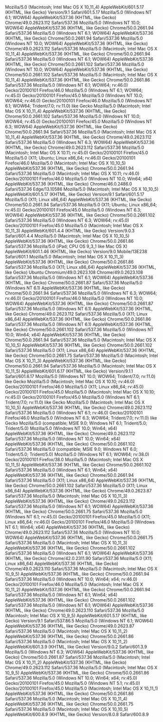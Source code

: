 Mozilla/5.0 (Macintosh; Intel Mac OS X 10_11_4) AppleWebKit/601.5.17 (KHTML, like Gecko) Version/9.1 Safari/601.5.17
Mozilla/5.0 (Windows NT 6.1; WOW64) AppleWebKit/537.36 (KHTML, like Gecko) Chrome/49.0.2623.112 Safari/537.36
Mozilla/5.0 (Windows NT 10.0; WOW64) AppleWebKit/537.36 (KHTML, like Gecko) Chrome/50.0.2661.94 Safari/537.36
Mozilla/5.0 (Windows NT 6.1; WOW64) AppleWebKit/537.36 (KHTML, like Gecko) Chrome/50.0.2661.94 Safari/537.36
Mozilla/5.0 (Windows NT 10.0; WOW64) AppleWebKit/537.36 (KHTML, like Gecko) Chrome/49.0.2623.112 Safari/537.36
Mozilla/5.0 (Macintosh; Intel Mac OS X 10_11_4) AppleWebKit/537.36 (KHTML, like Gecko) Chrome/50.0.2661.94 Safari/537.36
Mozilla/5.0 (Windows NT 6.1; WOW64) AppleWebKit/537.36 (KHTML, like Gecko) Chrome/50.0.2661.102 Safari/537.36
Mozilla/5.0 (Windows NT 10.0; WOW64) AppleWebKit/537.36 (KHTML, like Gecko) Chrome/50.0.2661.102 Safari/537.36
Mozilla/5.0 (Macintosh; Intel Mac OS X 10_11_4) AppleWebKit/537.36 (KHTML, like Gecko) Chrome/50.0.2661.86 Safari/537.36
Mozilla/5.0 (Windows NT 6.1; WOW64; rv:46.0) Gecko/20100101 Firefox/46.0
Mozilla/5.0 (Windows NT 6.1; WOW64; rv:45.0) Gecko/20100101 Firefox/45.0
Mozilla/5.0 (Windows NT 10.0; WOW64; rv:46.0) Gecko/20100101 Firefox/46.0
Mozilla/5.0 (Windows NT 6.1; WOW64; Trident/7.0; rv:11.0) like Gecko
Mozilla/5.0 (Macintosh; Intel Mac OS X 10_11_4) AppleWebKit/537.36 (KHTML, like Gecko) Chrome/50.0.2661.102 Safari/537.36
Mozilla/5.0 (Windows NT 10.0; WOW64; rv:45.0) Gecko/20100101 Firefox/45.0
Mozilla/5.0 (Windows NT 6.3; WOW64) AppleWebKit/537.36 (KHTML, like Gecko) Chrome/50.0.2661.94 Safari/537.36
Mozilla/5.0 (Macintosh; Intel Mac OS X 10_11_4) AppleWebKit/537.36 (KHTML, like Gecko) Chrome/49.0.2623.112 Safari/537.36
Mozilla/5.0 (Windows NT 6.3; WOW64) AppleWebKit/537.36 (KHTML, like Gecko) Chrome/49.0.2623.112 Safari/537.36
Mozilla/5.0 (Macintosh; Intel Mac OS X 10.11; rv:45.0) Gecko/20100101 Firefox/45.0
Mozilla/5.0 (X11; Ubuntu; Linux x86_64; rv:46.0) Gecko/20100101 Firefox/46.0
Mozilla/5.0 (Macintosh; Intel Mac OS X 10_10_5) AppleWebKit/537.36 (KHTML, like Gecko) Chrome/50.0.2661.94 Safari/537.36
Mozilla/5.0 (Macintosh; Intel Mac OS X 10.11; rv:46.0) Gecko/20100101 Firefox/46.0
Mozilla/5.0 (Windows NT 10.0; Win64; x64) AppleWebKit/537.36 (KHTML, like Gecko) Chrome/46.0.2486.0 Safari/537.36 Edge/13.10586
Mozilla/5.0 (Macintosh; Intel Mac OS X 10_10_5) AppleWebKit/601.5.17 (KHTML, like Gecko) Version/9.1 Safari/601.5.17
Mozilla/5.0 (X11; Linux x86_64) AppleWebKit/537.36 (KHTML, like Gecko) Chrome/50.0.2661.94 Safari/537.36
Mozilla/5.0 (X11; Ubuntu; Linux x86_64; rv:45.0) Gecko/20100101 Firefox/45.0
Mozilla/5.0 (Windows NT 6.3; WOW64) AppleWebKit/537.36 (KHTML, like Gecko) Chrome/50.0.2661.102 Safari/537.36
Mozilla/5.0 (Windows NT 6.3; WOW64; rv:45.0) Gecko/20100101 Firefox/45.0
Mozilla/5.0 (Macintosh; Intel Mac OS X 10_11_3) AppleWebKit/601.4.4 (KHTML, like Gecko) Version/9.0.3 Safari/601.4.4
Mozilla/5.0 (Macintosh; Intel Mac OS X 10_10_5) AppleWebKit/537.36 (KHTML, like Gecko) Chrome/50.0.2661.86 Safari/537.36
Mozilla/5.0 (iPad; CPU OS 9_3_1 like Mac OS X) AppleWebKit/601.1.46 (KHTML, like Gecko) Version/9.0 Mobile/13E238 Safari/601.1
Mozilla/5.0 (Macintosh; Intel Mac OS X 10_11_3) AppleWebKit/537.36 (KHTML, like Gecko) Chrome/50.0.2661.86 Safari/537.36
Mozilla/5.0 (X11; Linux x86_64) AppleWebKit/537.36 (KHTML, like Gecko) Ubuntu Chromium/49.0.2623.108 Chrome/49.0.2623.108 Safari/537.36
Mozilla/5.0 (Windows NT 6.1; WOW64) AppleWebKit/537.36 (KHTML, like Gecko) Chrome/50.0.2661.87 Safari/537.36
Mozilla/5.0 (Windows NT 6.1) AppleWebKit/537.36 (KHTML, like Gecko) Chrome/50.0.2661.94 Safari/537.36
Mozilla/5.0 (Windows NT 6.3; WOW64; rv:46.0) Gecko/20100101 Firefox/46.0
Mozilla/5.0 (Windows NT 10.0; WOW64) AppleWebKit/537.36 (KHTML, like Gecko) Chrome/50.0.2661.87 Safari/537.36
Mozilla/5.0 (Windows NT 6.1) AppleWebKit/537.36 (KHTML, like Gecko) Chrome/49.0.2623.112 Safari/537.36
Mozilla/5.0 (X11; Linux x86_64) AppleWebKit/537.36 (KHTML, like Gecko) Chrome/50.0.2661.86 Safari/537.36
Mozilla/5.0 (Windows NT 6.1) AppleWebKit/537.36 (KHTML, like Gecko) Chrome/50.0.2661.102 Safari/537.36
Mozilla/5.0 (Windows NT 10.0; Win64; x64) AppleWebKit/537.36 (KHTML, like Gecko) Chrome/50.0.2661.94 Safari/537.36
Mozilla/5.0 (Macintosh; Intel Mac OS X 10_10_5) AppleWebKit/537.36 (KHTML, like Gecko) Chrome/50.0.2661.102 Safari/537.36
Mozilla/5.0 (X11; Linux x86_64) AppleWebKit/537.36 (KHTML, like Gecko) Chrome/50.0.2661.75 Safari/537.36
Mozilla/5.0 (Macintosh; Intel Mac OS X 10_11_3) AppleWebKit/537.36 (KHTML, like Gecko) Chrome/50.0.2661.94 Safari/537.36
Mozilla/5.0 (Macintosh; Intel Mac OS X 10_11_5) AppleWebKit/601.6.17 (KHTML, like Gecko) Version/9.1.1 Safari/601.6.17
Mozilla/5.0 (Windows NT 10.0; WOW64; Trident/7.0; rv:11.0) like Gecko
Mozilla/5.0 (Macintosh; Intel Mac OS X 10.10; rv:46.0) Gecko/20100101 Firefox/46.0
Mozilla/5.0 (X11; Linux x86_64; rv:45.0) Gecko/20100101 Firefox/45.0
Mozilla/5.0 (Macintosh; Intel Mac OS X 10.10; rv:45.0) Gecko/20100101 Firefox/45.0
Mozilla/5.0 (Windows NT 6.1; Trident/7.0; rv:11.0) like Gecko
Mozilla/5.0 (Macintosh; Intel Mac OS X 10_10_5) AppleWebKit/537.36 (KHTML, like Gecko) Chrome/49.0.2623.112 Safari/537.36
Mozilla/5.0 (Windows NT 6.1; rv:46.0) Gecko/20100101 Firefox/46.0
Mozilla/5.0 (Windows NT 6.3; WOW64; Trident/7.0; rv:11.0) like Gecko
Mozilla/5.0 (compatible; MSIE 9.0; Windows NT 6.1; Trident/5.0;  Trident/5.0)
Mozilla/5.0 (Windows NT 10.0; Win64; x64) AppleWebKit/537.36 (KHTML, like Gecko) Chrome/49.0.2623.112 Safari/537.36
Mozilla/5.0 (Windows NT 10.0; Win64; x64) AppleWebKit/537.36 (KHTML, like Gecko) Chrome/50.0.2661.102 Safari/537.36
Mozilla/5.0 (compatible; MSIE 9.0; Windows NT 6.0; Trident/5.0;  Trident/5.0)
Mozilla/5.0 (Windows NT 6.1; WOW64; rv:38.0) Gecko/20100101 Firefox/38.0
Mozilla/5.0 (Macintosh; Intel Mac OS X 10_11_5) AppleWebKit/537.36 (KHTML, like Gecko) Chrome/50.0.2661.102 Safari/537.36
Mozilla/5.0 (Windows NT 6.1; Win64; x64) AppleWebKit/537.36 (KHTML, like Gecko) Chrome/50.0.2661.94 Safari/537.36
Mozilla/5.0 (X11; Linux x86_64) AppleWebKit/537.36 (KHTML, like Gecko) Chrome/50.0.2661.102 Safari/537.36
Mozilla/5.0 (X11; Linux x86_64) AppleWebKit/537.36 (KHTML, like Gecko) Chrome/49.0.2623.87 Safari/537.36
Mozilla/5.0 (Macintosh; Intel Mac OS X 10_11_3) AppleWebKit/537.36 (KHTML, like Gecko) Chrome/49.0.2623.112 Safari/537.36
Mozilla/5.0 (Windows NT 6.1; WOW64) AppleWebKit/537.36 (KHTML, like Gecko) Chrome/50.0.2661.75 Safari/537.36
Mozilla/5.0 (Windows NT 6.1; rv:45.0) Gecko/20100101 Firefox/45.0
Mozilla/5.0 (X11; Linux x86_64; rv:46.0) Gecko/20100101 Firefox/46.0
Mozilla/5.0 (Windows NT 6.1; Win64; x64) AppleWebKit/537.36 (KHTML, like Gecko) Chrome/49.0.2623.112 Safari/537.36
Mozilla/5.0 (Windows NT 10.0; WOW64) AppleWebKit/537.36 (KHTML, like Gecko) Chrome/50.0.2661.75 Safari/537.36
Mozilla/5.0 (Macintosh; Intel Mac OS X 10_11_3) AppleWebKit/537.36 (KHTML, like Gecko) Chrome/50.0.2661.102 Safari/537.36
Mozilla/5.0 (Windows NT 6.1; WOW64) AppleWebKit/537.36 (KHTML, like Gecko) Chrome/42.0.2311.90 Safari/537.36
Mozilla/5.0 (X11; Linux x86_64) AppleWebKit/537.36 (KHTML, like Gecko) Chrome/49.0.2623.110 Safari/537.36
Mozilla/5.0 (Macintosh; Intel Mac OS X 10_9_5) AppleWebKit/537.36 (KHTML, like Gecko) Chrome/50.0.2661.94 Safari/537.36
Mozilla/5.0 (Windows NT 10.0; Win64; x64; rv:46.0) Gecko/20100101 Firefox/46.0
Mozilla/5.0 (Macintosh; Intel Mac OS X 10_11_2) AppleWebKit/537.36 (KHTML, like Gecko) Chrome/50.0.2661.94 Safari/537.36
Mozilla/5.0 (Windows NT 6.1; Win64; x64) AppleWebKit/537.36 (KHTML, like Gecko) Chrome/50.0.2661.102 Safari/537.36
Mozilla/5.0 (Windows NT 6.1; WOW64) AppleWebKit/537.36 (KHTML, like Gecko) Chrome/49.0.2623.110 Safari/537.36
Mozilla/5.0 (Macintosh; Intel Mac OS X 10_9_5) AppleWebKit/601.5.17 (KHTML, like Gecko) Version/9.1 Safari/537.86.5
Mozilla/5.0 (Windows NT 6.1; WOW64) AppleWebKit/537.36 (KHTML, like Gecko) Chrome/49.0.2623.87 Safari/537.36
Mozilla/5.0 (Macintosh; Intel Mac OS X 10_11_2) AppleWebKit/537.36 (KHTML, like Gecko) Chrome/50.0.2661.86 Safari/537.36
Mozilla/5.0 (Macintosh; Intel Mac OS X 10_11_2) AppleWebKit/601.3.9 (KHTML, like Gecko) Version/9.0.2 Safari/601.3.9
Mozilla/5.0 (Windows NT 6.3; WOW64) AppleWebKit/537.36 (KHTML, like Gecko) Chrome/50.0.2661.87 Safari/537.36
Mozilla/5.0 (Macintosh; Intel Mac OS X 10_11_2) AppleWebKit/537.36 (KHTML, like Gecko) Chrome/49.0.2623.112 Safari/537.36
Mozilla/5.0 (Macintosh; Intel Mac OS X 10_9_5) AppleWebKit/537.36 (KHTML, like Gecko) Chrome/50.0.2661.86 Safari/537.36
Mozilla/5.0 (Windows NT 10.0; Win64; x64; rv:45.0) Gecko/20100101 Firefox/45.0
Mozilla/5.0 (Windows NT 5.1; rv:45.0) Gecko/20100101 Firefox/45.0
Mozilla/5.0 (Macintosh; Intel Mac OS X 10_11_1) AppleWebKit/537.36 (KHTML, like Gecko) Chrome/50.0.2661.86 Safari/537.36
Mozilla/5.0 (Macintosh; Intel Mac OS X 10_11_4) AppleWebKit/537.36 (KHTML, like Gecko) Chrome/50.0.2661.75 Safari/537.36
Mozilla/5.0 (Macintosh; Intel Mac OS X 10_10_5) AppleWebKit/600.8.9 (KHTML, like Gecko) Version/8.0.8 Safari/600.8.9
